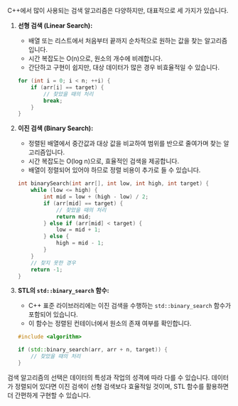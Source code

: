 C++에서 많이 사용되는 검색 알고리즘은 다양하지만, 대표적으로 세 가지가 있습니다.

1. **선형 검색 (Linear Search):**
   - 배열 또는 리스트에서 처음부터 끝까지 순차적으로 원하는 값을 찾는 알고리즘입니다.
   - 시간 복잡도는 O(n)으로, 원소의 개수에 비례합니다.
   - 간단하고 구현이 쉽지만, 대상 데이터가 많은 경우 비효율적일 수 있습니다.

   ```cpp
   for (int i = 0; i < n; ++i) {
       if (arr[i] == target) {
           // 찾았을 때의 처리
           break;
       }
   }
   ```

2. **이진 검색 (Binary Search):**
   - 정렬된 배열에서 중간값과 대상 값을 비교하여 범위를 반으로 줄여가며 찾는 알고리즘입니다.
   - 시간 복잡도는 O(log n)으로, 효율적인 검색을 제공합니다.
   - 배열이 정렬되어 있어야 하므로 정렬 비용이 추가로 들 수 있습니다.

   ```cpp
   int binarySearch(int arr[], int low, int high, int target) {
       while (low <= high) {
           int mid = low + (high - low) / 2;
           if (arr[mid] == target) {
               // 찾았을 때의 처리
               return mid;
           } else if (arr[mid] < target) {
               low = mid + 1;
           } else {
               high = mid - 1;
           }
       }
       // 찾지 못한 경우
       return -1;
   }
   ```

3. **STL의 `std::binary_search` 함수:**
   - C++ 표준 라이브러리에는 이진 검색을 수행하는 `std::binary_search` 함수가 포함되어 있습니다.
   - 이 함수는 정렬된 컨테이너에서 원소의 존재 여부를 확인합니다.

   ```cpp
   #include <algorithm>

   if (std::binary_search(arr, arr + n, target)) {
       // 찾았을 때의 처리
   }
   ```

검색 알고리즘의 선택은 데이터의 특성과 작업의 성격에 따라 다를 수 있습니다. 데이터가 정렬되어 있다면 이진 검색이 선형 검색보다 효율적일 것이며, STL 함수를 활용하면 더 간편하게 구현할 수 있습니다.
